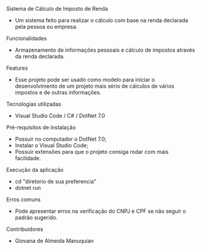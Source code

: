 Sistema de Cálculo de Imposto de Renda

- Um sistema feito para realizar o cálculo com base na renda declarada pela pessoa ou empresa.

Funcionalidades

- Armazenamento de informações pessoais e cálculo de impostos através da renda declarada.

Features

- Esse projeto pode ser usado como modelo para iniciar o desenvolvimento de um projeto mais sério de cálculos de vários impostos e de outras informações. 

Tecnologias utilizadas

- Visual Studio Code / C# / DotNet 7.0

Pré-requisitos de instalação

- Possuir no computador o DotNet 7.0;
- Instalar o Visual Studio Code;
- Possuir extensões para que o projeto consiga rodar com mais facilidade.

Execução da aplicação

- cd "diretorio de sua preferencia"
- dotnet run

Erros comuns

- Pode apresentar erros na verificação do CNPJ e CPF se não seguir o padrão sugerido.

Contribuidores

- Giovana de Almeida Manuquian
